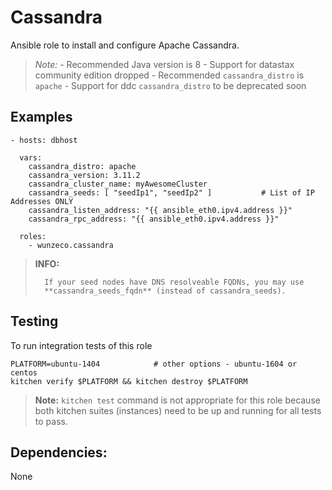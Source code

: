 Cassandra
========

Ansible role to install and configure Apache Cassandra.

> *Note:*
>     - Recommended Java version is 8
>     - Support for datastax community edition dropped
>     - Recommended `cassandra_distro` is `apache`
>     - Support for ddc `cassandra_distro` to be deprecated soon


## Examples

```
- hosts: dbhost

  vars:
    cassandra_distro: apache
    cassandra_version: 3.11.2
    cassandra_cluster_name: myAwesomeCluster
    cassandra_seeds: [ "seedIp1", "seedIp2" ]  			# List of IP Addresses ONLY
    cassandra_listen_address: "{{ ansible_eth0.ipv4.address }}"
    cassandra_rpc_address: "{{ ansible_eth0.ipv4.address }}"

  roles:
    - wunzeco.cassandra
```
> **INFO:**
>
> 		If your seed nodes have DNS resolveable FQDNs, you may use
>		**cassandra_seeds_fqdn** (instead of cassandra_seeds).


## Testing

To run integration tests of this role

```
PLATFORM=ubuntu-1404            # other options - ubuntu-1604 or centos
kitchen verify $PLATFORM && kitchen destroy $PLATFORM
```

> **Note:**
>   `kitchen test` command is not appropriate for this role because both kitchen
>    suites (instances) need to be up and running for all tests to pass.


## Dependencies:

None
